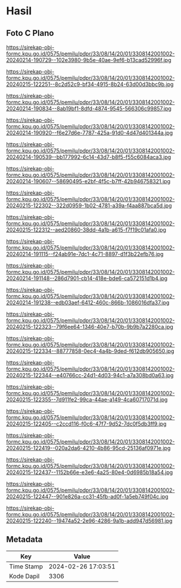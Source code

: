 # Hasil

## Foto C Plano

https://sirekap-obj-formc.kpu.go.id/0575/pemilu/pdpr/33/08/14/20/01/3308142001002-20240214-190729--102e3980-9b5e-40ae-9ef6-b13cad52996f.jpg

https://sirekap-obj-formc.kpu.go.id/0575/pemilu/pdpr/33/08/14/20/01/3308142001002-20240215-122251--8c2d52c9-bf34-4915-8b24-63d00d3bbc9b.jpg

https://sirekap-obj-formc.kpu.go.id/0575/pemilu/pdpr/33/08/14/20/01/3308142001002-20240214-190834--8ab19bf1-8dfd-4874-9545-566306c99857.jpg

https://sirekap-obj-formc.kpu.go.id/0575/pemilu/pdpr/33/08/14/20/01/3308142001002-20240214-190920--f6e27d6e-7787-425a-91d0-4d47d401344a.jpg

https://sirekap-obj-formc.kpu.go.id/0575/pemilu/pdpr/33/08/14/20/01/3308142001002-20240214-190539--bb177992-6c14-43d7-b8f5-f55c6084aca3.jpg

https://sirekap-obj-formc.kpu.go.id/0575/pemilu/pdpr/33/08/14/20/01/3308142001002-20240214-190607--58690495-e2bf-4f5c-b7ff-42b946758321.jpg

https://sirekap-obj-formc.kpu.go.id/0575/pemilu/pdpr/33/08/14/20/01/3308142001002-20240215-122302--322d0959-1b02-4781-a39a-f4aa887bca5d.jpg

https://sirekap-obj-formc.kpu.go.id/0575/pemilu/pdpr/33/08/14/20/01/3308142001002-20240215-122312--aed20860-38dd-4a1b-a615-f7f19c01afa0.jpg

https://sirekap-obj-formc.kpu.go.id/0575/pemilu/pdpr/33/08/14/20/01/3308142001002-20240214-191115--f24ab91e-7dc1-4c71-8897-d1f3b22efb76.jpg

https://sirekap-obj-formc.kpu.go.id/0575/pemilu/pdpr/33/08/14/20/01/3308142001002-20240214-191148--286d7901-cb14-418e-bde6-ca572151d1b4.jpg

https://sirekap-obj-formc.kpu.go.id/0575/pemilu/pdpr/33/08/14/20/01/3308142001002-20240214-191238--edb03aef-6412-460c-866b-1086016dfa37.jpg

https://sirekap-obj-formc.kpu.go.id/0575/pemilu/pdpr/33/08/14/20/01/3308142001002-20240215-122323--79f6ee64-1346-40e7-b70b-9b9b7a2280ca.jpg

https://sirekap-obj-formc.kpu.go.id/0575/pemilu/pdpr/33/08/14/20/01/3308142001002-20240215-122334--88777858-0ec4-4a4b-9ded-f612db905650.jpg

https://sirekap-obj-formc.kpu.go.id/0575/pemilu/pdpr/33/08/14/20/01/3308142001002-20240215-122344--e40766cc-24d1-4d03-94c1-a7a308bd0a63.jpg

https://sirekap-obj-formc.kpu.go.id/0575/pemilu/pdpr/33/08/14/20/01/3308142001002-20240215-122355--7d911fe2-99ca-44ae-a149-4ca60717071d.jpg

https://sirekap-obj-formc.kpu.go.id/0575/pemilu/pdpr/33/08/14/20/01/3308142001002-20240215-122405--c2ccd116-f0c6-47f7-9d52-7dc0f5db3ff9.jpg

https://sirekap-obj-formc.kpu.go.id/0575/pemilu/pdpr/33/08/14/20/01/3308142001002-20240215-122419--020a2da6-4210-4b86-95cd-25136af0971e.jpg

https://sirekap-obj-formc.kpu.go.id/0575/pemilu/pdpr/33/08/14/20/01/3308142001002-20240215-122437--1152b66e-e3e6-4a25-80e4-0d6985b18a54.jpg

https://sirekap-obj-formc.kpu.go.id/0575/pemilu/pdpr/33/08/14/20/01/3308142001002-20240215-122447--901e826a-cc31-45fb-ad0f-1a5eb749f04c.jpg

https://sirekap-obj-formc.kpu.go.id/0575/pemilu/pdpr/33/08/14/20/01/3308142001002-20240215-122240--19474a52-2e96-4286-9a1b-add947d56981.jpg


## Metadata

| Key        | Value               |
| ---------- | ------------------- |
| Time Stamp | 2024-02-26 17:03:51 |
| Kode Dapil | 3306                |



